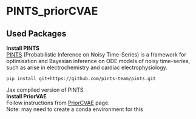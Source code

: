 # PINTS_priorCVAE

## Used Packages

**Install PINTS**  
[PINTS](https://github.com/pints-team/pints/tree/master) (Probabilistic Inference on Noisy Time-Series) is a framework for optimisation and Bayesian inference on ODE models of noisy time-series, such as arise in electrochemistry and cardiac electrophysiology.
```
pip install git+https://github.com/pints-team/pints.git
```
Jax compiled version of PINTS  
**Install PriorVAE**  
Follow instructions from [PriorCVAE](https://github.com/elizavetasemenova/PriorCVAE_JAX) page.  
Note: may need to create a conda environment for this
